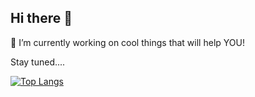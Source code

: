 ## Hi there 👋
🔭 I’m currently working on cool things that will help YOU!

Stay tuned....

[![Top Langs](https://github-readme-stats.vercel.app/api/top-langs/?username=mattmoh&layoute=donut&bg_color=00000000)](https://github.com/amattmoh/github-readme-stats)

<!--
**mattmoh/mattmoh** is a ✨ _special_ ✨ repository because its `README.md` (this file) appears on your GitHub profile.

Here are some ideas to get you started:

- 🔭 I’m currently working on ...
- 🌱 I’m currently learning ...
- 👯 I’m looking to collaborate on ...
- 🤔 I’m looking for help with ...
- 💬 Ask me about ...
- 📫 How to reach me: ...
- 😄 Pronouns: ...
- ⚡ Fun fact: ...
-->
